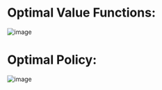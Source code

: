 # Optimal Value Functions: 
![image](https://github.com/user-attachments/assets/35c3ecd1-69dc-4e7f-a058-8bb2c8e80b17)
# Optimal Policy: 
![image](https://github.com/user-attachments/assets/e5100f8c-c0f5-44c6-b86b-fa41d7c7fd81)
